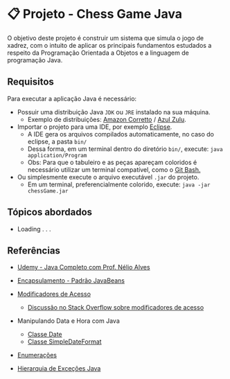 # :clipboard: Projeto - Chess Game Java
O objetivo deste projeto é construir um sistema que simula o jogo de xadrez, com o intuito de aplicar os principais fundamentos  estudados a respeito da Programação Orientada a Objetos e a
linguagem de programação Java.



## Requisitos

Para executar a aplicação Java é necessário:

* Possuir uma distribuição Java ```JDK``` ou ```JRE``` instalado na sua máquina.
  * Exemplo de distribuições: [Amazon Corretto](https://aws.amazon.com/pt/corretto/?filtered-posts.sort-by=item.additionalFields.createdDate&filtered-posts.sort-order=desc) / [Azul Zulu](https://www.azul.com/downloads/?package=jdk#download-openjdk).
* Importar o projeto para uma IDE, por exemplo [Eclipse](https://www.eclipse.org/downloads/packages/release/2021-12/r/eclipse-ide-enterprise-java-and-web-developers).
  * A IDE gera os arquivos compilados automaticamente, no caso do eclipse, a pasta ``bin/``
  * Dessa forma, em um terminal dentro do diretório ``bin/``, execute:  ```java application/Program```
  * Obs: Para que o tabuleiro e as peças apareçam coloridos é necessário utilizar um terminal compatível, como o [Git Bash.](https://git-scm.com/downloads)
* Ou simplesmente execute o arquivo executável ``.jar`` do projeto.
  * Em um terminal, preferencialmente colorido, execute: ``java -jar chessGame.jar``

## Tópicos abordados

* Loading . . .  

## Referências

* [Udemy - Java Completo com Prof. Nélio Alves](https://www.udemy.com/course/java-curso-completo/)

* [Encapsulamento - Padrão JavaBeans](https://en.wikipedia.org/wiki/JavaBeans)

* [Modificadores de Acesso](https://docs.oracle.com/javase/tutorial/java/javaOO/accesscontrol.html)
  * [Discussão no Stack Overflow sobre modificadores de acesso]()

* Manipulando Data e Hora com Java
  * [Classe Date](https://docs.oracle.com/javase/10/docs/api/java/util/Date.html)
  * [Classe SimpleDateFormat](https://docs.oracle.com/javase/10/docs/api/java/text/SimpleDateFormat.html)

* [Enumerações](https://docs.oracle.com/javase/tutorial/java/javaOO/enum.html)

* [Hierarquia de Exceções Java](https://docs.oracle.com/javase/10/docs/api/java/lang/package-tree.html)
